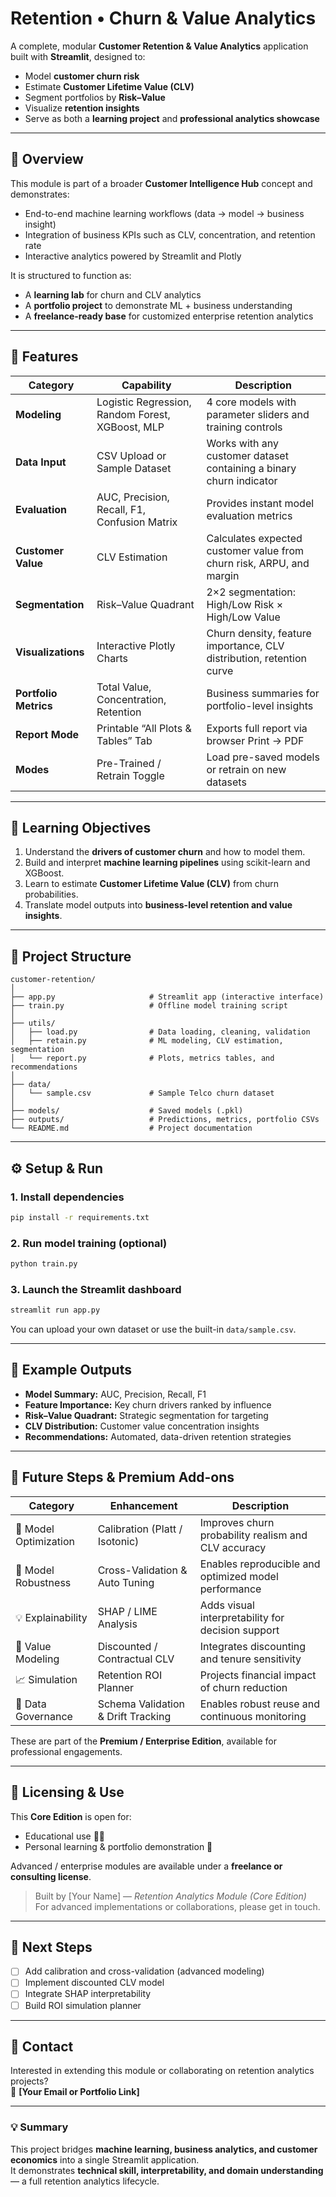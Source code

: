# Retention • Churn & Value Analytics

A complete, modular **Customer Retention & Value Analytics** application built with **Streamlit**, designed to:
- Model **customer churn risk**
- Estimate **Customer Lifetime Value (CLV)**
- Segment portfolios by **Risk–Value**
- Visualize **retention insights**
- Serve as both a **learning project** and **professional analytics showcase**

---

## 🚀 Overview

This module is part of a broader **Customer Intelligence Hub** concept and demonstrates:
- End-to-end machine learning workflows (data → model → business insight)
- Integration of business KPIs such as CLV, concentration, and retention rate
- Interactive analytics powered by Streamlit and Plotly

It is structured to function as:
- A **learning lab** for churn and CLV analytics  
- A **portfolio project** to demonstrate ML + business understanding  
- A **freelance-ready base** for customized enterprise retention analytics  

---

## 🧩 Features

| Category | Capability | Description |
|-----------|-------------|-------------|
| **Modeling** | Logistic Regression, Random Forest, XGBoost, MLP | 4 core models with parameter sliders and training controls |
| **Data Input** | CSV Upload or Sample Dataset | Works with any customer dataset containing a binary churn indicator |
| **Evaluation** | AUC, Precision, Recall, F1, Confusion Matrix | Provides instant model evaluation metrics |
| **Customer Value** | CLV Estimation | Calculates expected customer value from churn risk, ARPU, and margin |
| **Segmentation** | Risk–Value Quadrant | 2×2 segmentation: High/Low Risk × High/Low Value |
| **Visualizations** | Interactive Plotly Charts | Churn density, feature importance, CLV distribution, retention curve |
| **Portfolio Metrics** | Total Value, Concentration, Retention | Business summaries for portfolio-level insights |
| **Report Mode** | Printable “All Plots & Tables” Tab | Exports full report via browser Print → PDF |
| **Modes** | Pre-Trained / Retrain Toggle | Load pre-saved models or retrain on new datasets |

---

## 🧠 Learning Objectives

1. Understand the **drivers of customer churn** and how to model them.
2. Build and interpret **machine learning pipelines** using scikit-learn and XGBoost.
3. Learn to estimate **Customer Lifetime Value (CLV)** from churn probabilities.
4. Translate model outputs into **business-level retention and value insights**.

---

## 📂 Project Structure

```
customer-retention/
│
├── app.py                     # Streamlit app (interactive interface)
├── train.py                   # Offline model training script
│
├── utils/
│   ├── load.py                # Data loading, cleaning, validation
│   ├── retain.py              # ML modeling, CLV estimation, segmentation
│   └── report.py              # Plots, metrics tables, and recommendations
│
├── data/
│   └── sample.csv             # Sample Telco churn dataset
│
├── models/                    # Saved models (.pkl)
├── outputs/                   # Predictions, metrics, portfolio CSVs
└── README.md                  # Project documentation
```

---

## ⚙️ Setup & Run

### 1. Install dependencies
```bash
pip install -r requirements.txt
```

### 2. Run model training (optional)
```bash
python train.py
```

### 3. Launch the Streamlit dashboard
```bash
streamlit run app.py
```

You can upload your own dataset or use the built-in `data/sample.csv`.

---

## 🧮 Example Outputs

- **Model Summary:** AUC, Precision, Recall, F1  
- **Feature Importance:** Key churn drivers ranked by influence  
- **Risk–Value Quadrant:** Strategic segmentation for targeting  
- **CLV Distribution:** Customer value concentration insights  
- **Recommendations:** Automated, data-driven retention strategies  

---

## 🔮 Future Steps & Premium Add-ons

| Category | Enhancement | Description |
|-----------|-------------|-------------|
| 🎯 Model Optimization | Calibration (Platt / Isotonic) | Improves churn probability realism and CLV accuracy |
| 🔁 Model Robustness | Cross-Validation & Auto Tuning | Enables reproducible and optimized model performance |
| 💡 Explainability | SHAP / LIME Analysis | Adds visual interpretability for decision support |
| 💸 Value Modeling | Discounted / Contractual CLV | Integrates discounting and tenure sensitivity |
| 📈 Simulation | Retention ROI Planner | Projects financial impact of churn reduction |
| 🧮 Data Governance | Schema Validation & Drift Tracking | Enables robust reuse and continuous monitoring |

These are part of the **Premium / Enterprise Edition**, available for professional engagements.

---

## 🧾 Licensing & Use

This **Core Edition** is open for:
- Educational use 🧑‍🎓  
- Personal learning & portfolio demonstration 🧠  

Advanced / enterprise modules are available under a **freelance or consulting license**.

> Built by [Your Name] — *Retention Analytics Module (Core Edition)*  
> For advanced implementations or collaborations, please get in touch.

---

## 🧭 Next Steps

- [ ] Add calibration and cross-validation (advanced modeling)  
- [ ] Implement discounted CLV model  
- [ ] Integrate SHAP interpretability  
- [ ] Build ROI simulation planner  

---

## 📣 Contact

Interested in extending this module or collaborating on retention analytics projects?  
📧 **[Your Email or Portfolio Link]**

---

### 💡 Summary

This project bridges **machine learning, business analytics, and customer economics** into a single Streamlit application.  
It demonstrates **technical skill, interpretability, and domain understanding** — a full retention analytics lifecycle.
